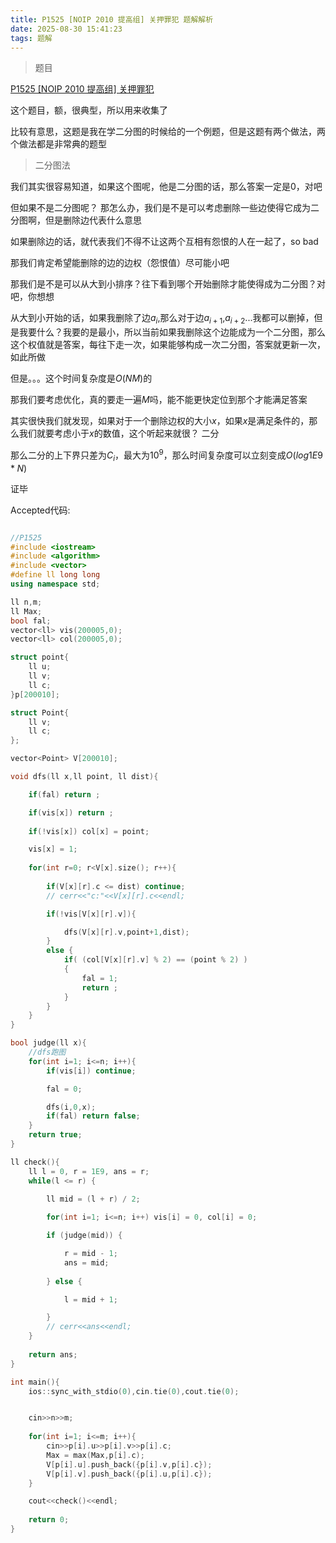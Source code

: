 ```yaml
---
title: P1525 [NOIP 2010 提高组] 关押罪犯 题解解析
date: 2025-08-30 15:41:23
tags: 题解
---
```


>题目

[P1525 [NOIP 2010 提高组] 关押罪犯](https://www.luogu.com.cn/problem/P1525)

这个题目，额，很典型，所以用来收集了

比较有意思，这题是我在学二分图的时候给的一个例题，但是这题有两个做法，两个做法都是非常典的题型

>二分图法

我们其实很容易知道，如果这个图呢，他是二分图的话，那么答案一定是$0$，对吧

但如果不是二分图呢？ 那怎么办，我们是不是可以考虑删除一些边使得它成为二分图啊，但是删除边代表什么意思

如果删除边的话，就代表我们不得不让这两个互相有怨恨的人在一起了，so bad

那我们肯定希望能删除的边的边权（怨恨值）尽可能小吧

那我们是不是可以从大到小排序？往下看到哪个开始删除才能使得成为二分图？对吧，你想想

从大到小开始的话，如果我删除了边$a_i$,那么对于边$a_{i+1}$,$a_{i+2}$...我都可以删掉，但是我要什么？我要的是最小，所以当前如果我删除这个边能成为一个二分图，那么这个权值就是答案，每往下走一次，如果能够构成一次二分图，答案就更新一次，如此所做

但是。。。这个时间复杂度是$O(NM)$的

那我们要考虑优化，真的要走一遍$M$吗，能不能更快定位到那个才能满足答案

其实很快我们就发现，如果对于一个删除边权的大小$x$，如果$x$是满足条件的，那么我们就要考虑小于$x$的数值，这个听起来就很？ 二分

那么二分的上下界只差为$C_i$，最大为$10^9$，那么时间复杂度可以立刻变成$O(log1E9 * N)$

证毕

Accepted代码:
```cpp

//P1525 
#include <iostream>
#include <algorithm>
#include <vector>
#define ll long long
using namespace std;

ll n,m;
ll Max;
bool fal;
vector<ll> vis(200005,0);
vector<ll> col(200005,0);

struct point{
    ll u;
    ll v;
    ll c;
}p[200010];

struct Point{
    ll v;
    ll c;
};

vector<Point> V[200010];

void dfs(ll x,ll point, ll dist){

    if(fal) return ;

    if(vis[x]) return ;
    
    if(!vis[x]) col[x] = point;

    vis[x] = 1;
    
    for(int r=0; r<V[x].size(); r++){
         
        if(V[x][r].c <= dist) continue;
        // cerr<<"c:"<<V[x][r].c<<endl;

        if(!vis[V[x][r].v]){

            dfs(V[x][r].v,point+1,dist);
        }
        else {
            if( (col[V[x][r].v] % 2) == (point % 2) )
            {
                fal = 1;
                return ;
            }
        }
    }
}

bool judge(ll x){
    //dfs跑图
    for(int i=1; i<=n; i++){
        if(vis[i]) continue;

        fal = 0;

        dfs(i,0,x);
        if(fal) return false;
    }
    return true;
}

ll check(){
    ll l = 0, r = 1E9, ans = r;
    while(l <= r) {
        
        ll mid = (l + r) / 2;

        for(int i=1; i<=n; i++) vis[i] = 0, col[i] = 0;

        if (judge(mid)) {

            r = mid - 1;
            ans = mid;
            
        } else {

            l = mid + 1;

        }
        // cerr<<ans<<endl;
    }
    
    return ans;
}

int main(){
    ios::sync_with_stdio(0),cin.tie(0),cout.tie(0);


    cin>>n>>m;
    
    for(int i=1; i<=m; i++){
        cin>>p[i].u>>p[i].v>>p[i].c;
        Max = max(Max,p[i].c);
        V[p[i].u].push_back({p[i].v,p[i].c});
        V[p[i].v].push_back({p[i].u,p[i].c});
    } 

    cout<<check()<<endl;
    
    return 0;
}

```
